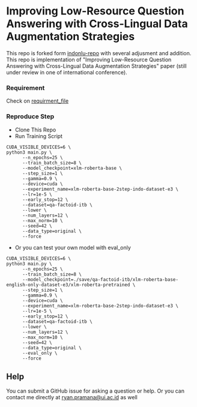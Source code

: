 # Improving Low-Resource Question Answering with Cross-Lingual Data Augmentation Strategies

This repo is forked form [indonlu-repo](https://github.com/indobenchmark/indonlu) with several adjusment and addition. This repo is implementation of "Improving Low-Resource Question Answering with Cross-Lingual Data Augmentation Strategies" paper (still under review in one of international conference).




### Requirement
Check on [requirment_file](https://github.com/ryanpram/2step_finetuning_xlda/blob/master/requirements.txt)

### Reproduce Step

* Clone This Repo
* Run Training Script
```
CUDA_VISIBLE_DEVICES=6 \
python3 main.py \
      --n_epochs=25 \
      --train_batch_size=8 \
      --model_checkpoint=xlm-roberta-base \
      --step_size=1 \
      --gamma=0.9 \
      --device=cuda \
      --experiment_name=xlm-roberta-base-2step-indo-dataset-e3 \
      --lr=1e-5 \
      --early_stop=12 \
      --dataset=qa-factoid-itb \
      --lower \
      --num_layers=12 \
      --max_norm=10 \
      --seed=42 \
      --data_type=original \
      --force
```
* Or you can test your own model with eval_only

```
CUDA_VISIBLE_DEVICES=6 \
python3 main.py \
      --n_epochs=25 \
      --train_batch_size=8 \
      --model_checkpoint=./save/qa-factoid-itb/xlm-roberta-base-english-only-dataset-e3/xlm-roberta-pretrained \
      --step_size=1 \
      --gamma=0.9 \
      --device=cuda \
      --experiment_name=xlm-roberta-base-2step-indo-dataset-e3 \
      --lr=1e-5 \
      --early_stop=12 \
      --dataset=qa-factoid-itb \
      --lower \
      --num_layers=12 \
      --max_norm=10 \
      --seed=42 \
      --data_type=original \
      --eval_only \
      --force
```



## Help

You can submit a GitHub issue for asking a question or help. Or you can contact me directly at ryan.pramana@ui.ac.id as well

